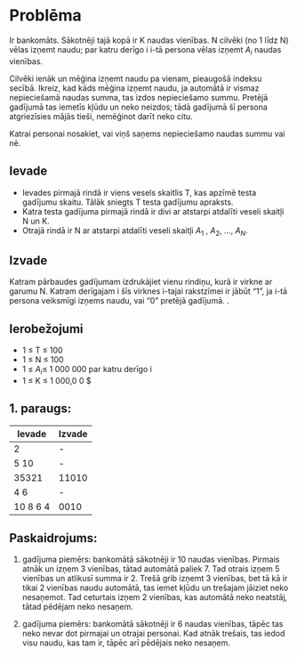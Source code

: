 # Problēma
Ir bankomāts. Sākotnēji tajā kopā ir K naudas vienības. N cilvēki (no 1 līdz N) vēlas izņemt naudu; par katru derīgo i i-tā persona vēlas izņemt $A_i$ ​ naudas vienības.

Cilvēki ienāk un mēģina izņemt naudu pa vienam, pieaugošā indeksu secībā. Ikreiz, kad kāds mēģina izņemt naudu, ja automātā ir vismaz nepieciešamā naudas summa, tas izdos nepieciešamo summu. Pretējā gadījumā tas iemetīs kļūdu un neko neizdos; tādā gadījumā šī persona atgriezīsies mājās tieši, nemēģinot darīt neko citu.

Katrai personai nosakiet, vai viņš saņems nepieciešamo naudas summu vai nē.

## Ievade
- Ievades pirmajā rindā ir viens vesels skaitlis T, kas apzīmē testa gadījumu skaitu. Tālāk sniegts T testa gadījumu apraksts.
- Katra testa gadījuma pirmajā rindā ir divi ar atstarpi atdalīti veseli skaitļi N un K.
- Otrajā rindā ir N ar atstarpi atdalīti veseli skaitļi $A_1$ , $A_2$, …, $A_N$.

## Izvade
Katram pārbaudes gadījumam izdrukājiet vienu rindiņu, kurā ir virkne ar garumu N. Katram derīgajam i šīs virknes i-tajai rakstzīmei ir jābūt “1”, ja i-tā persona veiksmīgi izņems naudu, vai “0” pretējā gadījumā. .

## Ierobežojumi
- 1 ≤ T ≤ 100
- 1 ≤ N ≤ 100
- 1 ≤ $A_i$​ ≤ 1 000 000 par katru derīgo i
- 1 ≤ K ≤ 1 000,0 0 $

## 1. paraugs:
|Ievade| Izvade|
-|-
|2|-|
|5 10|-|
|35321|11010|
|4 6|-|
|10 8 6 4| 0010 |

## Paskaidrojums:
1. gadījuma piemērs: bankomātā sākotnēji ir 10 naudas vienības. Pirmais atnāk un izņem 3 vienības, tātad automātā paliek 7. Tad otrais izņem 5 vienības un atlikusī summa ir 2. Trešā grib izņemt 3 vienības, bet tā kā ir tikai 2 vienības naudu automātā, tas iemet kļūdu un trešajam jāiziet neko nesaņemot. Tad ceturtais izņem 2 vienības, kas automātā neko neatstāj, tātad pēdējam neko nesaņem.

2. gadījuma piemērs: bankomātā sākotnēji ir 6 naudas vienības, tāpēc tas neko nevar dot pirmajai un otrajai personai. Kad atnāk trešais, tas iedod visu naudu, kas tam ir, tāpēc arī pēdējais neko nesaņem.